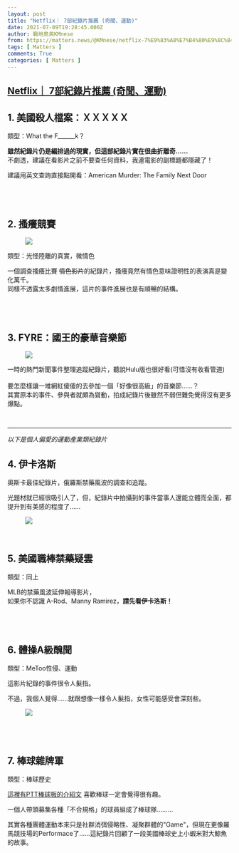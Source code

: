 ```yaml
---
layout: post
title: "Netflix｜ 7部紀錄片推薦 (奇聞、運動)"
date: 2021-07-09T19:28:45.000Z
author: 戰地島民KMnese
from: https://matters.news/@KMnese/netflix-7%E9%83%A8%E7%B4%80%E9%8C%84%E7%89%87%E6%8E%A8%E8%96%A6-%E5%A5%87%E8%81%9E-%E9%81%8B%E5%8B%95-bafyreigdgqgq7yxiabfktbevx5igxpxpowhyauogtw6p7rtq25h5swrkw4
tags: [ Matters ]
comments: True
categories: [ Matters ]
---
```

<!--1625858925000-->
[Netflix｜ 7部紀錄片推薦 (奇聞、運動)](https://matters.news/@KMnese/netflix-7%E9%83%A8%E7%B4%80%E9%8C%84%E7%89%87%E6%8E%A8%E8%96%A6-%E5%A5%87%E8%81%9E-%E9%81%8B%E5%8B%95-bafyreigdgqgq7yxiabfktbevx5igxpxpowhyauogtw6p7rtq25h5swrkw4)
------

<div>
<h2>1. 美國殺人檔案：ＸＸＸＸＸ</h2><p>類型：What the F______k？<br class="smart"></p><p><strong>雖然紀錄片仍是編排過的現實，但這部紀錄片實在很曲折離奇……</strong><br class="smart">不劇透，建議在看影片之前不要查任何資料，我連電影的副標題都隱藏了！<br class="smart"></p><p>建議用英文查詢直接點開看：American Murder: The Family Next Door<br class="smart"></p><h2><br></h2><h2>2. 搔癢競賽<br class="smart"></h2><figure class="image"><img src="https://assets.matters.news/embed/02fbb72a-8558-423f-beac-ebf93d76a046.jpeg" data-asset-id="02fbb72a-8558-423f-beac-ebf93d76a046" referrerpolicy="no-referrer"><figcaption><span></span></figcaption></figure><p>類型：光怪陸離的真實，微情色</p><p>一個調查搔癢比賽 <s> 情色影片</s>的紀錄片，搔癢竟然有情色意味證明性的表演真是變化萬千。<br class="smart">同樣不透露太多劇情進展，這片的事件進展也是有順暢的結構。<br class="smart"></p><h2><br></h2><h2>3. FYRE：國王的豪華音樂節<br class="smart"></h2><figure class="image"><img src="https://assets.matters.news/embed/9cb12117-61e4-4723-9aeb-6c9facb82c11.jpeg" data-asset-id="9cb12117-61e4-4723-9aeb-6c9facb82c11" referrerpolicy="no-referrer"><figcaption><span></span></figcaption></figure><p>一時的熱門新聞事件整理追蹤紀錄片，聽說Hulu版也很好看(可惜沒有收看管道)<br class="smart"><br class="smart">要怎麼樣讓一堆網紅傻傻的去參加一個「好像很高級」的音樂節……？<br class="smart">其實原本的事件、參與者就頗為聳動，拍成紀錄片後雖然不弱但難免覺得沒有更多爆點。</p><p><br class="smart"></p><hr><p><em>以下是個人偏愛的運動產業類紀錄片</em></p><h2>4. 伊卡洛斯</h2><p>奧斯卡最佳紀錄片，俄羅斯禁藥風波的調查和追蹤。<br class="smart"></p><p>光題材就已經很吸引人了，但，紀錄片中拍攝到的事件當事人還能立體而全面，都提升到有美感的程度了……<br class="smart"></p><figure class="image"><img src="https://assets.matters.news/embed/90476c43-667b-4a48-a1af-20f2734e9630.jpeg" data-asset-id="90476c43-667b-4a48-a1af-20f2734e9630" referrerpolicy="no-referrer"><figcaption><span></span></figcaption></figure><p><br></p><h2><strong>5. 美國職棒禁藥疑雲</strong></h2><p>類型：同上<br class="smart"></p><p>MLB的禁藥風波延伸報導影片，<br class="smart">如果你不認識 A-Rod、Manny Ramirez，<strong>請先看伊卡洛斯！</strong>  </p><h2><br></h2><h2>6. 體操A級醜聞</h2><p>類型：MeToo性侵、運動<br class="smart"></p><p>這影片紀錄的事件很令人髮指。<br class="smart"></p><p>不過，我個人覺得……就跟想像一樣令人髮指，女性可能感受會深刻些。<br class="smart"></p><figure class="image"><img src="https://assets.matters.news/embed/28bee3dd-35c7-4507-8aad-f8e3256da5ff.jpeg" data-asset-id="28bee3dd-35c7-4507-8aad-f8e3256da5ff" referrerpolicy="no-referrer"><figcaption><span></span></figcaption></figure><h2><br></h2><h2>7. 棒球雜牌軍</h2><p>類型：棒球歷史<br class="smart"></p><p><a href="https://www.ptt.cc/bbs/Baseball/M.1453914295.A.054.html" target="_blank">這裡有PTT棒球板的介紹文</a> 喜歡棒球一定會覺得很有趣。<br class="smart"></p><p>一個人帶頭募集各種「不合規格」的球員組成了棒球隊………</p><p>其實各種團體運動本來只是社群消弭侵略性、凝聚群體的"Game"，但現在更像羅馬競技場的Performace了……這紀錄片回顧了一段美國棒球史上小蝦米對大鯨魚的故事。<br class="smart"><br class="smart"></p><h2><br class="smart"></h2>
</div>
